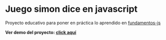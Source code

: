 # Juego simon dice en javascript

Proyecto educativo para poner en práctica lo aprendido en [fundamentos-js](https://github.com/gfloresm91/fundamentos-js)

**Ver demo del proyecto: [click aquí](https://gfloresm91.github.io/simon-dice-js/)**
